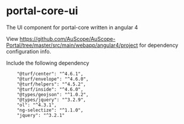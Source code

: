# portal-core-ui
The  UI component for portal-core written in angular 4

View https://github.com/AuScope/AuScope-Portal/tree/master/src/main/webapp/angular4/project for dependency configuration info.

Include the following dependency

        "@turf/center": "^4.6.1",
        "@turf/envelope": "^4.6.0",
        "@turf/helpers": "^4.5.2",
        "@turf/inside": "^4.6.0",
        "@types/geojson": "^1.0.2",
        "@types/jquery": "^3.2.9",
        "ol": "^4.3.1",
        "ng-selectize": "^1.1.0",
        "jquery": "^3.2.1"
